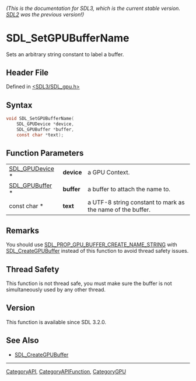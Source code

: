 ###### (This is the documentation for SDL3, which is the current stable version. [SDL2](https://wiki.libsdl.org/SDL2/) was the previous version!)
# SDL_SetGPUBufferName

Sets an arbitrary string constant to label a buffer.

## Header File

Defined in [<SDL3/SDL_gpu.h>](https://github.com/libsdl-org/SDL/blob/main/include/SDL3/SDL_gpu.h)

## Syntax

```c
void SDL_SetGPUBufferName(
    SDL_GPUDevice *device,
    SDL_GPUBuffer *buffer,
    const char *text);
```

## Function Parameters

|                                  |            |                                                            |
| -------------------------------- | ---------- | ---------------------------------------------------------- |
| [SDL_GPUDevice](SDL_GPUDevice) * | **device** | a GPU Context.                                             |
| [SDL_GPUBuffer](SDL_GPUBuffer) * | **buffer** | a buffer to attach the name to.                            |
| const char *                     | **text**   | a UTF-8 string constant to mark as the name of the buffer. |

## Remarks

You should use
[SDL_PROP_GPU_BUFFER_CREATE_NAME_STRING](SDL_PROP_GPU_BUFFER_CREATE_NAME_STRING)
with [SDL_CreateGPUBuffer](SDL_CreateGPUBuffer) instead of this function to
avoid thread safety issues.

## Thread Safety

This function is not thread safe, you must make sure the buffer is not
simultaneously used by any other thread.

## Version

This function is available since SDL 3.2.0.

## See Also

- [SDL_CreateGPUBuffer](SDL_CreateGPUBuffer)

----
[CategoryAPI](CategoryAPI), [CategoryAPIFunction](CategoryAPIFunction), [CategoryGPU](CategoryGPU)

